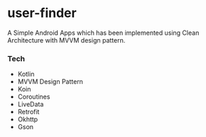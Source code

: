 # user-finder
A Simple Android Apps which has been implemented using Clean Architecture with MVVM design pattern.

### Tech
- Kotlin
- MVVM Design Pattern
- Koin
- Coroutines
- LiveData
- Retrofit
- Okhttp
- Gson
